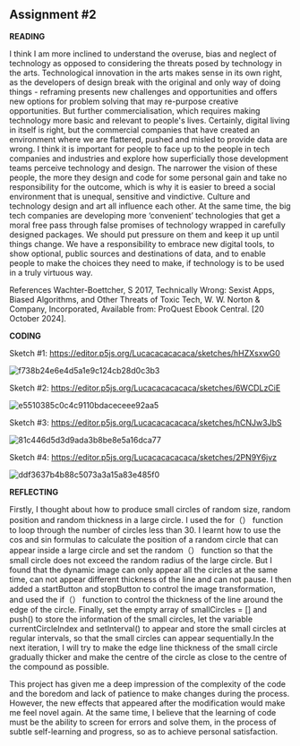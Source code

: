

## Assignment #2

**READING**

I think I am more inclined to understand the overuse, bias and neglect of technology as opposed to considering the threats posed by technology in the arts. Technological innovation in the arts makes sense in its own right, as the developers of design break with the original and only way of doing things - reframing presents new challenges and opportunities and offers new options for problem solving that may re-purpose creative opportunities. But further commercialisation, which requires making technology more basic and relevant to people's lives. Certainly, digital living in itself is right, but the commercial companies that have created an environment where we are flattered, pushed and misled to provide data are wrong.
I think it is important for people to face up to the people in tech companies and industries and explore how superficially those development teams perceive technology and design. The narrower the vision of these people, the more they design and code for some personal gain and take no responsibility for the outcome, which is why it is easier to breed a social environment that is unequal, sensitive and vindictive. Culture and technology design and art all influence each other. At the same time, the big tech companies are developing more ‘convenient’ technologies that get a moral free pass through false promises of technology wrapped in carefully designed packages. We should put pressure on them and keep it up until things change. We have a responsibility to embrace new digital tools, to show optional, public sources and destinations of data, and to enable people to make the choices they need to make, if technology is to be used in a truly virtuous way.

References
Wachter-Boettcher, S 2017, Technically Wrong: Sexist Apps, Biased Algorithms, and Other Threats of Toxic Tech, W. W. Norton & Company, Incorporated, Available from: ProQuest Ebook Central. [20 October 2024].

**CODING**

Sketch #1: https://editor.p5js.org/Lucacacacacaca/sketches/hHZXsxwG0

![f738b24e6e4d5a1e9c124cb28d0c3b3](https://git.arts.ac.uk/24001444/CCI-Course-Notebook/assets/1324/a11a32a8-ee88-4b95-9e38-4d6d87414cad)


Sketch #2: https://editor.p5js.org/Lucacacacacaca/sketches/6WCDLzCiE

![e5510385c0c4c9110bdaceceee92aa5](https://git.arts.ac.uk/24001444/CCI-Course-Notebook/assets/1324/af8257bc-a9a4-443d-ae33-3cc8a7e33de4)


Sketch #3: https://editor.p5js.org/Lucacacacacaca/sketches/hCNJw3JbS

![81c446d5d3d9ada3b8be8e5a16dca77](https://git.arts.ac.uk/24001444/CCI-Course-Notebook/assets/1324/54ac613b-7200-47c0-b0b3-96795ac05e01)

Sketch #4: https://editor.p5js.org/Lucacacacacaca/sketches/2PN9Y6jvz

![ddf3637b4b88c5073a3a15a83e485f0](https://git.arts.ac.uk/24001444/CCI-Course-Notebook/assets/1324/f6572cd7-bc21-4e32-b048-e8526d3fa86d)



**REFLECTING**

Firstly, I thought about how to produce small circles of random size, random position and random thickness in a large circle. I used the for（） function to loop through the number of circles less than 30. I learnt how to use the cos and sin formulas to calculate the position of a random circle that can appear inside a large circle and set the random（） function so that the small circle does not exceed the random radius of the large circle. But I found that the dynamic image can only appear all the circles at the same time, can not appear different thickness of the line and can not pause. I then added a startButton and stopButton to control the image transformation, and used the if（） function to control the thickness of the line around the edge of the circle. Finally, set the empty array of smallCircles = [] and push() to store the information of the small circles, let the variable currentCircleIndex and setInterval() to appear and store the small circles at regular intervals, so that the small circles can appear sequentially.In the next iteration, I will try to make the edge line thickness of the small circle gradually thicker and make the centre of the circle as close to the centre of the compound as possible.

This project has given me a deep impression of the complexity of the code and the boredom and lack of patience to make changes during the process. However, the new effects that appeared after the modification would make me feel novel again. At the same time, I believe that the learning of code must be the ability to screen for errors and solve them, in the process of subtle self-learning and progress, so as to achieve personal satisfaction.
